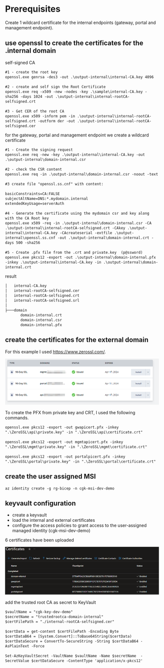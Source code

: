 # Prerequisites
Create 1 wildcard certificate for the internal endpoints (gateway, portal and management endpoint).

## use openssl to create the certificates for the .internal domain

self-signed CA
```
#1 - create the root key
openssl.exe genrsa -des3 -out .\output-internal\internal-CA.key 4096

#2 - create and self sign the Root Certificate
openssl.exe req -x509 -new -nodes -key .\sample\internal-CA.key -sha256 -days 1024 -out .\output-internal\internal-rootCA-selfsigned.crt

#3 - Get CER of the root CA
openssl.exe x509 -inform pem -in .\output-internal\internal-rootCA-selfsigned.crt -outform der -out .\output-internal\internal-rootCA-selfsigned.cer
```

for the gateway, portal and management endpoint we create a wildcard certificate
```
#1 - Create the signing request
openssl.exe req -new -key .\output-internal\internal-CA.key -out .\output-internal\domain-internal.csr

#2 - check the CSR content
openssl.exe req -in .\output-internal\domain-internal.csr -noout -text

#3 create file "openssl.ss.cnf" with content:

basicConstraints=CA:FALSE
subjectAltName=DNS:*.mydomain.internal
extendedKeyUsage=serverAuth

#4 - Generate the certificate using the mydomain csr and key along with the CA Root key
openssl.exe x509 -req -in .\output-internal\domain-internal.csr -CA .\output-internal\internal-rootCA-selfsigned.crt -CAkey .\output-internal\internal-CA.key -CAcreateserial -extfile .\output-internal\openssl.ss.cnf -out .\output-internal\domain-internal.crt -days 500 -sha256

#5 - Create .pfx file from the .crt and private.key  (p@ssword)
openssl.exe pkcs12 -export -out .\output-internal\domain-internal.pfx -inkey .\output-internal\internal-CA.key -in .\output-internal\domain-internal.crt

```

result

```
│   internal-CA.key
│   internal-rootCA-selfsigned.cer
│   internal-rootCA-selfsigned.crt
│   internal-rootCA-selfsigned.srl
│
├───domain
       domain-internal.crt
       domain-internal.csr
       domain-internal.pfx

```

## create the certificates for the external domain
For this example I used https://www.zerossl.com/.

![](images/zerossl_certificates.png)

 To create the PFX from private key and CRT, I used the following commands.

```
openssl.exe pkcs12 -export -out gwapicert.pfx -inkey ".\ZeroSSL\api\private.key" -in ".\ZeroSSL\api\certificate.crt"

openssl.exe pkcs12 -export -out mgmtapicert.pfx -inkey ".\ZeroSSL\mgmt\private.key" -in ".\ZeroSSL\mgmt\certificate.crt" 

openssl.exe pkcs12 -export -out portalpicert.pfx -inkey ".\ZeroSSL\portal\private.key" -in ".\ZeroSSL\portal\certificate.crt"
```

## create the user assigned MSI

```
az identity create -g rg-bicep -n cgk-msi-dev-demo
```

## keyvault configuration

- create a keyvault
- load the internal and external certificates
- configure the access policies to grant access to the user-assigned managed identity (cgk-msi-dev-demo)

6 certificates have been uploaded

![](images/int_ext_certificates.png)

add the trusted root CA as secret to KeyVault

```
$vaultName = "cgk-key-dev-demo"
$secretName = "trustedrootca-domain-internal"
$certFilePath = "./internal-rootCA-selfsigned.cer"

$certData = get-content $certFilePath -Encoding Byte 
$certDataB64 = [System.Convert]::ToBase64String($certData)
$certDataSecure = ConvertTo-SecureString -String $certDataB64 -AsPlainText -Force

Set-AzKeyVaultSecret -VaultName $vaultName -Name $secretName  -SecretValue $certDataSecure -ContentType 'application/x-pkcs12'
```